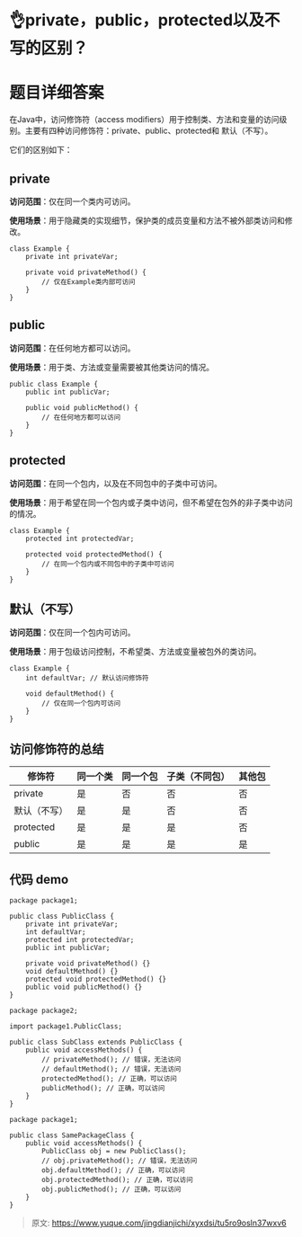 # 👌private，public，protected以及不写的区别？

# 题目详细答案
在Java中，访问修饰符（access modifiers）用于控制类、方法和变量的访问级别。主要有四种访问修饰符：private、public、protected和 默认（不写）。

它们的区别如下：

## private
**访问范围**：仅在同一个类内可访问。

**使用场景**：用于隐藏类的实现细节，保护类的成员变量和方法不被外部类访问和修改。

```plain
class Example {
    private int privateVar;

    private void privateMethod() {
        // 仅在Example类内部可访问
    }
}
```

## public
**访问范围**：在任何地方都可以访问。

**使用场景**：用于类、方法或变量需要被其他类访问的情况。

```plain
public class Example {
    public int publicVar;

    public void publicMethod() {
        // 在任何地方都可以访问
    }
}
```

## protected
**访问范围**：在同一个包内，以及在不同包中的子类中可访问。

**使用场景**：用于希望在同一个包内或子类中访问，但不希望在包外的非子类中访问的情况。

```plain
class Example {
    protected int protectedVar;

    protected void protectedMethod() {
        // 在同一个包内或不同包中的子类中可访问
    }
}
```

## 默认（不写）
**访问范围**：仅在同一个包内可访问。

**使用场景**：用于包级访问控制，不希望类、方法或变量被包外的类访问。

```plain
class Example {
    int defaultVar; // 默认访问修饰符

    void defaultMethod() {
        // 仅在同一个包内可访问
    }
}
```

## 访问修饰符的总结
| 修饰符 | 同一个类 | 同一个包 | 子类（不同包） | 其他包 |
| --- | --- | --- | --- | --- |
| private | 是 | 否 | 否 | 否 |
| 默认（不写） | 是 | 是 | 否 | 否 |
| protected | 是 | 是 | 是 | 否 |
| public | 是 | 是 | 是 | 是 |


## 代码 demo
```plain
package package1;

public class PublicClass {
    private int privateVar;
    int defaultVar;
    protected int protectedVar;
    public int publicVar;

    private void privateMethod() {}
    void defaultMethod() {}
    protected void protectedMethod() {}
    public void publicMethod() {}
}

package package2;

import package1.PublicClass;

public class SubClass extends PublicClass {
    public void accessMethods() {
        // privateMethod(); // 错误，无法访问
        // defaultMethod(); // 错误，无法访问
        protectedMethod(); // 正确，可以访问
        publicMethod(); // 正确，可以访问
    }
}

package package1;

public class SamePackageClass {
    public void accessMethods() {
        PublicClass obj = new PublicClass();
        // obj.privateMethod(); // 错误，无法访问
        obj.defaultMethod(); // 正确，可以访问
        obj.protectedMethod(); // 正确，可以访问
        obj.publicMethod(); // 正确，可以访问
    }
}
```



> 原文: <https://www.yuque.com/jingdianjichi/xyxdsi/tu5ro9osln37wxv6>